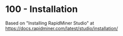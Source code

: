 # 100 - Installation

Based on "Installing RapidMiner Studio" at https://docs.rapidminer.com/latest/studio/installation/
